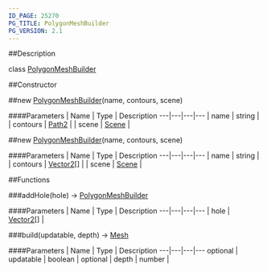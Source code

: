 ```yaml
---
ID_PAGE: 25270
PG_TITLE: PolygonMeshBuilder
PG_VERSION: 2.1
---
```

##Description

class [PolygonMeshBuilder](/classes/2.2-alpha/PolygonMeshBuilder)



##Constructor

##new [PolygonMeshBuilder](/classes/2.2-alpha/PolygonMeshBuilder)(name, contours, scene)



####Parameters
 | Name | Type | Description
---|---|---|---
 | name | string | 
 | contours | [Path2](/classes/2.2-alpha/Path2) | 
 | scene | [Scene](/classes/2.2-alpha/Scene) | 

##new [PolygonMeshBuilder](/classes/2.2-alpha/PolygonMeshBuilder)(name, contours, scene)



####Parameters
 | Name | Type | Description
---|---|---|---
 | name | string | 
 | contours | [Vector2](/classes/2.2-alpha/Vector2)[] | 
 | scene | [Scene](/classes/2.2-alpha/Scene) | 

##Functions

###addHole(hole) &rarr; [PolygonMeshBuilder](/classes/2.2-alpha/PolygonMeshBuilder)



####Parameters
 | Name | Type | Description
---|---|---|---
 | hole | [Vector2](/classes/2.2-alpha/Vector2)[] | 

###build(updatable, depth) &rarr; [Mesh](/classes/2.2-alpha/Mesh)



####Parameters
 | Name | Type | Description
---|---|---|---
optional | updatable | boolean | 
optional | depth | number | 

